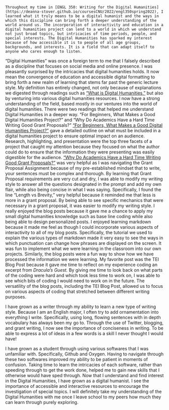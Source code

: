 	Throughout my time in [ENGL 350: Writing for the Digital Humanities](https://deanna-stover.github.io/coursesCNU/2022/engl350spring2022), I learned what it truly means to be a digital humanist and the ways in which this discipline can bring forth a deeper understanding of the world around us. The incorporation of interactivity and education in a digital humanities project can lend to a world in which we understand not just broad topics, but intricacies of time periods, people, and special interests. The Digital Humanities has sparked my interest because of how accessible it is to people of all age groups, backgrounds, and interests. It is a field that can adapt itself to anyone who cares enough to listen.
“Digital Humanities” was once a foreign term to me that I falsely described as a discipline that focuses on social media and online presence. I was pleasantly surprised by the intricacies that digital humanities holds. It now mean the convergence of education and accessible digital formatting to bring forth a new realm of learning that stems far past the generic lecture style. My definition has entirely changed, not only because of explanations we digested through readings such as [“What is Digital Humanities,”](https://whatisdigitalhumanities.com) but also by venturing into various digital humanities resources. I now have a strong understanding of the field, based mostly in our ventures into the world of digital humanities.
There were two readings that helped me understand Digital Humanities in a deeper way. “For Beginners, What Makes a Good Digital Humanities Project?” and “Why Do Academics Have a Hard Time Writing Good Grant Proposals?”
[“For Beginners, What Makes a Good Digital Humanities Project?”](https://www.hastac.org/blogs/alok/2017/09/22/beginners-what-makes-good-dh-project) gave a detailed outline on what must be included in a digital humanities project to ensure optimal impact on an audience. Research, highlighting, and presentation were the top three facets of a project that caught my attention because they focused on what the author could do to ensure that the information they were presenting was easily digestible for the audience.
[“Why Do Academics Have a Hard Time Writing Good Grant Proposals?”](https://www.hastac.org/blogs/alok/2017/09/22/beginners-what-makes-good-dh-project) was very helpful as I was navigating the Grant Proposal Assignment because of my pre-established mindset that to write, your sentences must be complex and thorough. By learning that Grant Proposal requirements are very cut and dry, I was able to modify my writing style to answer all the questions designated in the prompt and add my own flair, while also being concise in what I was saying. Specifically, I found the line “Length vs Brevity,” very helpful because it reminded me that less is more in a grant proposal. By being able to see specific mechanics that were necessary in a grant proposal, it was easier to modify my writing style.
I really enjoyed the blog posts because it gave me a chance to apply my small digital humanities knowledge such as base line coding while also being able to design personalized posts. I enjoyed learning markdown because it made me feel as though I could incorporate various aspects of interactivity to all of my blog posts. Specifically, the tutorial we used to explain the various types of markdown made it very easy to see the ways in which punctuation can change how phrases are displayed on the screen. It was fun to implement what we were learning in the classroom into our own projects.
Similarly, the blog posts were a fun way to show how we have processed the information we were learning. My favorite post was the TEI Blog Post because it gave me time to reflect on my experience coding an excerpt from _Dracula’s Guest._ By giving me time to look back on what parts of the coding were hard and which took less time to work on, I was able to see which bits of coding I would need to work on in the future. The versatility of the blog posts, including the TEI Blog Post, allowed us to focus on various aspects of coding that stretched between different writing purposes.
 
I have grown as a writer through my ability to learn a new type of writing style. Because I am an English major, I often try to add ornamentation into everything I write. Specifically, using long, flowing sentences with in depth vocabulary has always been my go to. Through the use of Twitter, blogging, and grant writing, I now see the importance of conciseness in writing. To be able to express a lot of ideas in a few words is a skill I never thought I would have!
 
I have grown as a student through using various softwares that I was unfamiliar with. Specifically, Github and Oxygen. Having to navigate through these two softwares improved my ability to be patient in moments of confusion. Taking time to learn the intricacies of each software, rather than speeding through to get the work done, helped me to gain new skills that I otherwise would have sped through.
Now that I understand and find interest in the Digital Humanities, I have grown as a digital humanist. I see the importance of accessible and interactive resources to encourage the investigation of special topics. I will definitely take my understanding of the Digital Humanities with me once I leave school to my peers how much they can learn through purely exploring.
